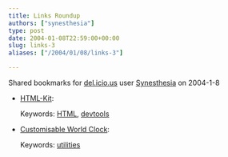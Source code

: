 ```yaml
---
title: Links Roundup
authors: ["synesthesia"]
type: post
date: 2004-01-08T22:59:00+00:00
slug: links-3 
aliases: ["/2004/01/08/links-3"]

---
```

Shared bookmarks for [del.icio.us][1] user  [Synesthesia][2] on 2004-1-8

  * [HTML-Kit][3]:
   
    Keywords: [HTML][4], [devtools][5]

<!--more-->

  * [Customisable World Clock][6]:
   
    Keywords: [utilities][7]

 [1]: https://del.icio.us/
 [2]: https://del.icio.us/synesthesia
 [3]: https://www.chami.com/html-kit/ "https://www.chami.com/html-kit/"
 [4]: https://del.icio.us/synesthesia/HTML
 [5]: https://del.icio.us/synesthesia/devtools
 [6]: https://www.timeanddate.com/ "https://www.timeanddate.com/"
 [7]: https://del.icio.us/synesthesia/utilities